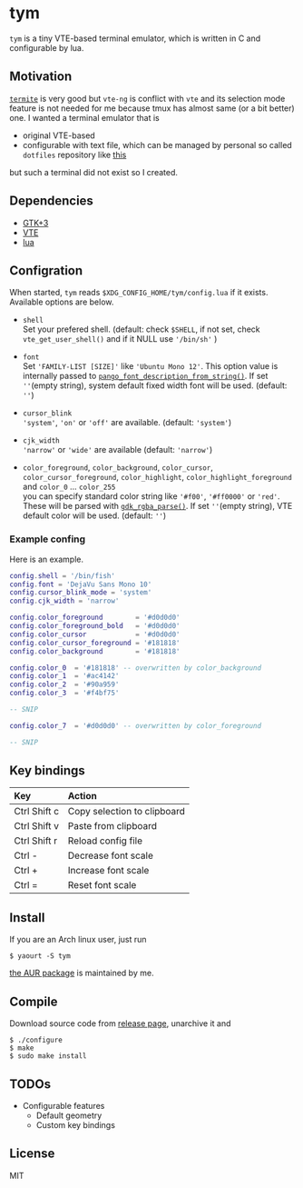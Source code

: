 # tym

`tym` is a tiny VTE-based terminal emulator, which is written in C and configurable by lua.

## Motivation

[`termite`](https://github.com/thestinger/termite) is very good but `vte-ng` is conflict with `vte` and its selection mode feature is not needed for me because tmux has almost same (or a bit better) one. I wanted a terminal emulator that is

- original VTE-based
- configurable with text file, which can be managed by personal so called `dotfiles` repository like [this](https://github.com/endaaman/dotfiles)

but such a terminal did not exist so I created.

## Dependencies

- [GTK+3](https://www.gtk.org/)
- [VTE](https://github.com/GNOME/vte)
- [lua](https://www.lua.org/)

## Configration

When started, `tym` reads `$XDG_CONFIG_HOME/tym/config.lua` if it exists. Available options are below.

- `shell`  
  Set your prefered shell. (default: check `$SHELL`, if not set, check `vte_get_user_shell()` and if it NULL use `'/bin/sh'`  )

- `font`  
  Set `'FAMILY-LIST [SIZE]'` like `'Ubuntu Mono 12'`. This option value is internally passed to [`pango_font_description_from_string()`](https://developer.gnome.org/pango/stable/pango-Fonts.html#pango-font-description-from-string). If set `''`(empty string), system default fixed width font will be used. (default: `''`)

- `cursor_blink`  
  `'system'`, `'on'` or `'off'` are available. (default: `'system'`)

- `cjk_width`  
  `'narrow'` or `'wide'` are available (default: `'narrow'`)

- `color_foreground`, `color_background`, `color_cursor`, `color_cursor_foreground`, `color_highlight`, `color_highlight_foreground` and `color_0` ... `color_255`  
  you can specify standard color string like `'#f00'`, `'#ff0000'` or `'red'`. These will be parsed with [`gdk_rgba_parse()`](https://developer.gnome.org/gdk3/stable/gdk3-RGBA-Colors.html#gdk-rgba-parse). If set `''`(empty string), VTE default color will be used.  (default: `''`)


### Example confing

Here is an example.

```lua
config.shell = '/bin/fish'
config.font = 'DejaVu Sans Mono 10'
config.cursor_blink_mode = 'system'
config.cjk_width = 'narrow'

config.color_foreground        = '#d0d0d0'
config.color_foreground_bold   = '#d0d0d0'
config.color_cursor            = '#d0d0d0'
config.color_cursor_foreground = '#181818'
config.color_background        = '#181818'

config.color_0  = '#181818' -- overwritten by color_background
config.color_1  = '#ac4142'
config.color_2  = '#90a959'
config.color_3  = '#f4bf75'

-- SNIP

config.color_7  = '#d0d0d0' -- overwritten by color_foreground

-- SNIP
```

## Key bindings

| Key            | Action                      |
|:-------------- |:--------------------------- |
| Ctrl Shift c   | Copy selection to clipboard |
| Ctrl Shift v   | Paste from clipboard        |
| Ctrl Shift r   | Reload config file          |
| Ctrl -         | Decrease font scale         |
| Ctrl +         | Increase font scale         |
| Ctrl =         | Reset font scale            |

## Install

If you are an Arch linux user, just run

```console
$ yaourt -S tym
```

[the AUR package](https://aur.archlinux.org/packages/tym/) is maintained by me.

## Compile

Download source code from [release page](https://github.com/endaaman/tym/releases), unarchive it and

```console
$ ./configure
$ make
$ sudo make install
```

## TODOs

- Configurable features
  - Default geometry
  - Custom key bindings

## License

MIT

